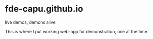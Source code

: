 # fde-capu.github.io
live demos, demons alive

This is where I put working web-app for demonstration, one at the time.
